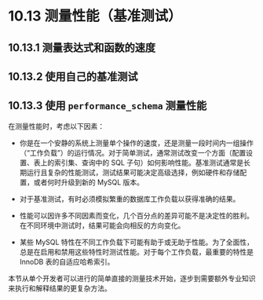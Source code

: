 # 10.13 测量性能（基准测试）

## 10.13.1 测量表达式和函数的速度
## 10.13.2 使用自己的基准测试
## 10.13.3 使用 `performance_schema` 测量性能

在测量性能时，考虑以下因素：

- 你是在一个安静的系统上测量单个操作的速度，还是测量一段时间内一组操作（“工作负载”）的运行情况。对于简单测试，通常测试改变一个方面（配置设置、表上的索引集、查询中的 SQL 子句）如何影响性能。基准测试通常是长期运行且复杂的性能测试，测试结果可能决定高级选择，例如硬件和存储配置，或者何时升级到新的 MySQL 版本。

- 对于基准测试，有时必须模拟繁重的数据库工作负载以获得准确的结果。

- 性能可以因许多不同因素而变化，几个百分点的差异可能不是决定性的胜利。在不同环境中测试时，结果可能会向相反的方向变化。

- 某些 MySQL 特性在不同工作负载下可能有助于或无助于性能。为了全面性，总是在启用和禁用这些特性时测试性能。对于每个工作负载，最重要的特性是 InnoDB 表的自适应哈希索引。

本节从单个开发者可以进行的简单直接的测量技术开始，逐步到需要额外专业知识来执行和解释结果的更复杂方法。